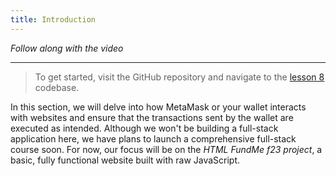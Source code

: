 ```yaml
---
title: Introduction
---
```


_Follow along with the video_

---

> To get started, visit the GitHub repository and navigate to the [lesson 8](https://github.com/Cyfrin/html-fund-me-cu) codebase.

In this section, we will delve into how MetaMask or your wallet interacts with websites and ensure that the transactions sent by the wallet are executed as intended. Although we won't be building a full-stack application here, we have plans to launch a comprehensive full-stack course soon. For now, our focus will be on the _HTML FundMe f23 project_, a basic, fully functional website built with raw JavaScript.
